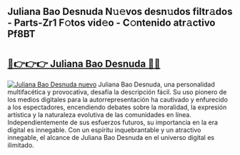 ## Juliana Bao Desnuda N𝚞𝚎vos desn𝚞dos filtr𝚊dos - Parts-Zr1 F𝚘tos vid𝚎o - C𝚘ntenido atr𝚊ctivo Pf8BT

# <h2><a href="http://mb9xxc.tromn.icu/?c=Juliana+Bao+Desnuda">🔗👉👉👉 Juliana Bao Desnuda 🔗🔗</a></h2>

[![Juliana Bao Desnuda nuevo](https://i.imgur.com/pEAQMta.gif)](http://mb9xxc.tromn.icu/?c=Juliana+Bao+Desnuda)
Juliana Bao Desnuda, una personalidad multifacética y provocativa, desafía la descripción fácil. Su uso pionero de los medios digitales para la autorrepresentación ha cautivado y enfurecido a los espectadores, encendiendo debates sobre la moralidad, la expresión artística y la naturaleza evolutiva de las comunidades en línea. Independientemente de sus esfuerzos futuros, su importancia en la era digital es innegable. Con un espíritu inquebrantable y un atractivo innegable, el alcance de Juliana Bao Desnuda en el universo digital es ilimitado.
